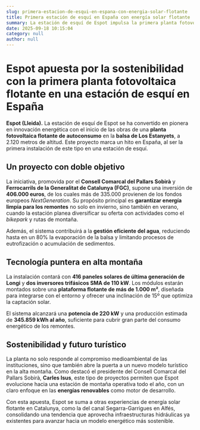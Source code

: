 ```yaml
---
slug: primera-estacion-de-esqui-en-espana-con-energia-solar-flotante
title: Primera estación de esquí en España con energía solar flotante
summary: La estación de esquí de Espot impulsa la primera planta fotovoltaica flotante en una estación de esquí en España. La instalación, ubicada en la balsa de Los Estanyets a 2.120 metros de altura, generará energía limpia para los remontes durante todo el año y reducirá la evaporación del agua, convirtiéndose en un referente de sostenibilidad en alta montaña.
date: 2025-09-18 10:15:04
category: null
author: null
---
```

# Espot apuesta por la sostenibilidad con la primera planta fotovoltaica flotante en una estación de esquí en España

**Espot (Lleida).** La estación de esquí de Espot se ha convertido en pionera en innovación energética con el inicio de las obras de una **planta fotovoltaica flotante de autoconsumo** en la **balsa de Los Estanyets**, a 2.120 metros de altitud. Este proyecto marca un hito en España, al ser la primera instalación de este tipo en una estación de esquí.

## Un proyecto con doble objetivo

La iniciativa, promovida por el **Consell Comarcal del Pallars Sobirà** y **Ferrocarrils de la Generalitat de Catalunya (FGC)**, supone una inversión de **406.000 euros**, de los cuales más de 335.000 provienen de los fondos europeos _NextGeneration_. Su propósito principal es **garantizar energía limpia para los remontes** no solo en invierno, sino también en verano, cuando la estación planea diversificar su oferta con actividades como el _bikepark_ y rutas de montaña.

Además, el sistema contribuirá a la **gestión eficiente del agua**, reduciendo hasta en un 80% la evaporación de la balsa y limitando procesos de eutrofización o acumulación de sedimentos.

## Tecnología puntera en alta montaña

La instalación contará con **416 paneles solares de última generación de Longi** y **dos inversores trifásicos SMA de 110 kW**. Los módulos estarán montados sobre una **plataforma flotante de más de 1.000 m²**, diseñada para integrarse con el entorno y ofrecer una inclinación de 15º que optimiza la captación solar.

El sistema alcanzará una **potencia de 220 kW** y una producción estimada de **345.859 kWh al año**, suficiente para cubrir gran parte del consumo energético de los remontes.

## Sostenibilidad y futuro turístico

La planta no solo responde al compromiso medioambiental de las instituciones, sino que también abre la puerta a un nuevo modelo turístico en la alta montaña. Como destacó el presidente del Consell Comarcal del Pallars Sobirà, **Carles Isus**, este tipo de proyectos permiten que Espot evolucione hacia una estación de montaña operativa todo el año, con un claro enfoque en las **energías renovables** como motor de desarrollo.

Con esta apuesta, Espot se suma a otras experiencias de energía solar flotante en Catalunya, como la del canal Segarra-Garrigues en Alfés, consolidando una tendencia que aprovecha infraestructuras hidráulicas ya existentes para avanzar hacia un modelo energético más sostenible.

